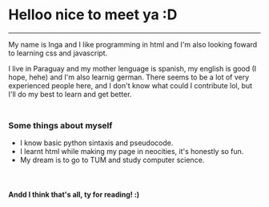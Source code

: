 
 <h1 color: #FFE8D8;> Helloo nice to meet ya :D </h1>  <hr style="width: 100%" color="magenta"/>
 <p> My name is Inga and I like programming in html and I'm also looking foward to learning css and javascript. </p>
 <p>I live in Paraguay and my mother lenguage is spanish, my english is good (I hope, hehe) and I'm also learnig german. There seems to be a lot of very experienced people here, and I don't know what could I contribute lol, but I'll do my best to learn and get better. </p>
 <img src="https://adriansblinkiecollection.neocities.org/dividers/rainbowchangedivider.gif" width=1000 height=7>
<!---
dang it why cant i color the text im gonna cry
 --->
<section><h3>Some things about myself</h3>
<ul id="ul-circle">
<li>I know basic python sintaxis and pseudocode.</li>  
<li>I learnt html while making my page in neocities, it's honestly so fun.</li>
<li>My dream is to go to TUM and study computer science.</li>
</ul>
</section>
<img src="https://blinkies.neocities.org/b/display/0150-alligator.gif" width=100 height=15> <img src="https://blinkies.neocities.org/b/display/0033-confused.gif" width=100 height=15> <img src="https://blinkies.neocities.org/b/display/0022-iheart.gif" width=100 height=15> <img src="https://adriansblinkiecollection.neocities.org/k18.gif" width=100 height=15>

<footer>
<h4>Andd I think that's all, ty for reading! :) </h4>
</footer>
